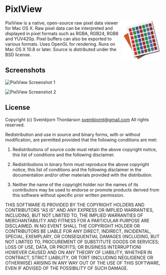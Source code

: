 # PixlView

<img align="right" src="https://raw.githubusercontent.com/sveinbjornt/PixlView/master/screenshots/appicon.jpg" width="128" height="128">
PixlView is a native, open-source raw pixel data viewer for Mac OS X. Raw pixel data can be interpreted and displayed in pixel formats such as RGBA, RGB24, RGB8 and YUV420p.  Pixel buffers can also be exported to various formats. Uses OpenGL for rendering. Runs on Mac OS X 10.8 or later. Source is distributed under the BSD license.


<!--**<a href="https://raw.githubusercontent.com/sveinbjornt/PixlView/master/binaries/PixlView.zip">Download Application</a> (built 18/07/2015)**-->


## Screenshots

![PixlView Screenshot 1](https://raw.githubusercontent.com/sveinbjornt/PixlView/master/screenshots/screenshot1.png)

![PixlView Screenshot 2](https://raw.githubusercontent.com/sveinbjornt/PixlView/master/screenshots/screenshot2.png)


## License 

Copyright (c) Sveinbjorn Thordarson <sveinbjornt@gmail.com>
All rights reserved.

Redistribution and use in source and binary forms, with or without modification,
are permitted provided that the following conditions are met:

1. Redistributions of source code must retain the above copyright notice, this
list of conditions and the following disclaimer.

2. Redistributions in binary form must reproduce the above copyright notice, this
list of conditions and the following disclaimer in the documentation and/or other
materials provided with the distribution.

3. Neither the name of the copyright holder nor the names of its contributors may
be used to endorse or promote products derived from this software without specific
prior written permission.

THIS SOFTWARE IS PROVIDED BY THE COPYRIGHT HOLDERS AND CONTRIBUTORS "AS IS" AND
ANY EXPRESS OR IMPLIED WARRANTIES, INCLUDING, BUT NOT LIMITED TO, THE IMPLIED
WARRANTIES OF MERCHANTABILITY AND FITNESS FOR A PARTICULAR PURPOSE ARE DISCLAIMED.
IN NO EVENT SHALL THE COPYRIGHT HOLDER OR CONTRIBUTORS BE LIABLE FOR ANY DIRECT,
INDIRECT, INCIDENTAL, SPECIAL, EXEMPLARY, OR CONSEQUENTIAL DAMAGES (INCLUDING, BUT
NOT LIMITED TO, PROCUREMENT OF SUBSTITUTE GOODS OR SERVICES; LOSS OF USE, DATA, OR
PROFITS; OR BUSINESS INTERRUPTION) HOWEVER CAUSED AND ON ANY THEORY OF LIABILITY,
WHETHER IN CONTRACT, STRICT LIABILITY, OR TORT (INCLUDING NEGLIGENCE OR OTHERWISE)
ARISING IN ANY WAY OUT OF THE USE OF THIS SOFTWARE, EVEN IF ADVISED OF THE
POSSIBILITY OF SUCH DAMAGE.
